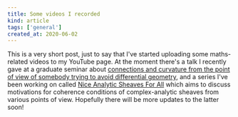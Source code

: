 ```yaml
---
title: Some videos I recorded
kind: article
tags: ['general']
created_at: 2020-06-02
---
```


This is a very short post, just to say that I've started uploading some maths-related videos to my YouTube page. At the moment there's a talk I recently gave at a graduate seminar about [connections and curvature from the point of view of somebody trying to avoid differential geometry](https://www.youtube.com/playlist?list=PL1-fVcTSjrGT6ZQky9HoFVyiWgZwhc0ZZ), and a series I've been working on called [Nice Analytic Sheaves For All](https://www.youtube.com/playlist?list=PL1-fVcTSjrGSrMHbNcPpdbhNFbCU-FXVL) which aims to discuss motivations for coherence conditions of complex-analytic sheaves from various points of view. Hopefully there will be more updates to the latter soon!